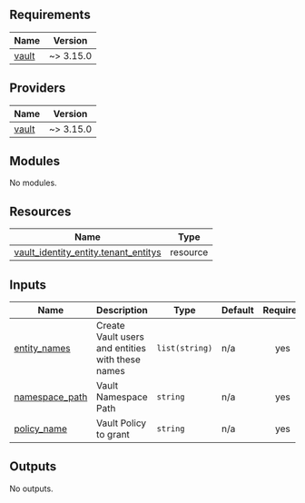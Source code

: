 ## Requirements

| Name | Version |
|------|---------|
| <a name="requirement_vault"></a> [vault](#requirement\_vault) | ~> 3.15.0 |

## Providers

| Name | Version |
|------|---------|
| <a name="provider_vault"></a> [vault](#provider\_vault) | ~> 3.15.0 |

## Modules

No modules.

## Resources

| Name | Type |
|------|------|
| [vault_identity_entity.tenant_entitys](https://registry.terraform.io/providers/hashicorp/vault/latest/docs/resources/identity_entity) | resource |

## Inputs

| Name | Description | Type | Default | Required |
|------|-------------|------|---------|:--------:|
| <a name="input_entity_names"></a> [entity\_names](#input\_entity\_names) | Create Vault users and entities with these names | `list(string)` | n/a | yes |
| <a name="input_namespace_path"></a> [namespace\_path](#input\_namespace\_path) | Vault Namespace Path | `string` | n/a | yes |
| <a name="input_policy_name"></a> [policy\_name](#input\_policy\_name) | Vault Policy to grant | `string` | n/a | yes |

## Outputs

No outputs.